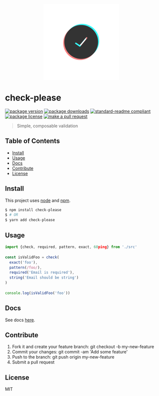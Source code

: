
<div align="center">
  <img width="250px" src="logo.png" alt="logo">
</div>

# check-please
[![package version](https://img.shields.io/npm/v/check-please.svg?style=flat-square)](https://npmjs.org/package/check-please)
[![package downloads](https://img.shields.io/npm/dm/check-please.svg?style=flat-square)](https://npmjs.org/package/check-please)
[![standard-readme compliant](https://img.shields.io/badge/readme%20style-standard-brightgreen.svg?style=flat-square)](https://github.com/RichardLitt/standard-readme)
[![package license](https://img.shields.io/npm/l/check-please.svg?style=flat-square)](https://npmjs.org/package/check-please)
[![make a pull request](https://img.shields.io/badge/PRs-welcome-brightgreen.svg?style=flat-square)](http://makeapullrequest.com)

> Simple, composable validation

## Table of Contents

- [Install](#install)
- [Usage](#usage)
- [Docs](#docs)
- [Contribute](#contribute)
- [License](#License)

## Install

This project uses [node](https://nodejs.org) and [npm](https://www.npmjs.com). 

```sh
$ npm install check-please
$ # OR
$ yarn add check-please
```

## Usage

```js
import {check, required, pattern, exact, 60ping} from './src'

const isValidFoo = check(
  exact('foo'),
  pattern(/foo/),
  required('Email is required'),
  string('Email should be string')
)

console.log(isValidFoo('foo'))

```

## Docs

See docs [here](https://tiaanduplessis.github.io/check-please/).

## Contribute

1. Fork it and create your feature branch: git checkout -b my-new-feature
2. Commit your changes: git commit -am 'Add some feature'
3. Push to the branch: git push origin my-new-feature 
4. Submit a pull request

## License

MIT
    